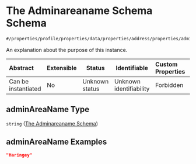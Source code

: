 # The Adminareaname Schema Schema

```txt
#/properties/profile/properties/data/properties/address/properties/adminAreaName#/properties/profile/properties/data/properties/address/properties/adminAreaName
```

An explanation about the purpose of this instance.


| Abstract            | Extensible | Status         | Identifiable            | Custom Properties | Additional Properties | Access Restrictions | Defined In                                                                                          |
| :------------------ | ---------- | -------------- | ----------------------- | :---------------- | --------------------- | ------------------- | --------------------------------------------------------------------------------------------------- |
| Can be instantiated | No         | Unknown status | Unknown identifiability | Forbidden         | Allowed               | none                | [policy_transaction.schema.json\*](../../out/policy_transaction.schema.json "open original schema") |

## adminAreaName Type

`string` ([The Adminareaname Schema](policy_transaction-properties-the-profile-schema-properties-the-profile-data-schema-properties-the-address-schema-properties-the-adminareaname-schema.md))

## adminAreaName Examples

```json
"Haringey"
```
